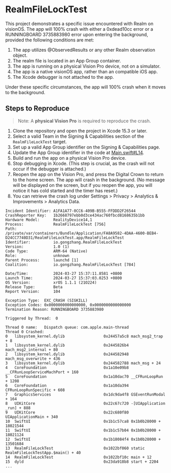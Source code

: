 # RealmFileLockTest

This project demonstrates a specific issue encountered with Realm on visionOS. The app will 100% crash with either a 0xdead10cc error or a RUNNINGBOARD 3735883980 error upon entering the background, provided the following conditions are met:

1. The app utilizes @ObservedResults or any other Realm observation object.
2. The realm file is located in an App Group container.
3. The app is running on a physical Vision Pro device, not on a simulator.
4. The app is a native visionOS app, rather than an compatible iOS app.
5. The Xcode debugger is not attached to the app.

Under these specific circumstances, the app will 100% crash when it moves to the background.

## Steps to Reproduce

> Note: A **physical Vision Pro** is required to reproduce the crash.

1. Clone the repository and open the project in Xcode 15.3 or later.
2. Select a valid Team in the Signing & Capabilities section of the `RealmFileLockTest` target.
3. Set up a valid App Group identifier on the Signing & Capabilities page.
4. Update the App Group identifier in the code at [Main.swift#L14](https://github.com/gongzhang/RealmFileLockTest/blob/dfcdb32498f9c538de97d62d03a358880b5f3fd7/RealmFileLockTest/Main.swift#L14).
5. Build and run the app on a physical Vision Pro device.
6. Stop debugging in Xcode. (This step is crucial, as the crash will not occur if the debugger is attached.)
7. Reopen the app on the Vision Pro, and press the Digital Crown to return to the home screen. The app will crash in the background. (No message will be displayed on the screen, but if you reopen the app, you will notice it has cold started and the timer has reset.)
8. You can retrieve the crash log under Settings > Privacy > Analytics & Improvements > Analytics Data.

```log
Incident Identifier: A1FA1A77-0CC6-409B-B555-FFDDD2F26544
CrashReporter Key:   1b2668797ebb0d3ce434ac760fbcd8168635b1bb
Hardware Model:      RealityDevice14,1
Process:             RealmFileLockTest [756]
Path:                /private/var/containers/Bundle/Application/FA8A9582-4DAA-4600-BEB4-D24CC7740D31/RealmFileLockTest.app/RealmFileLockTest
Identifier:          io.gongzhang.RealmFileLockTest
Version:             1.0 (1)
Code Type:           ARM-64 (Native)
Role:                unknown
Parent Process:      launchd [1]
Coalition:           io.gongzhang.RealmFileLockTest [784]

Date/Time:           2024-03-27 15:37:11.8581 +0800
Launch Time:         2024-03-27 15:37:03.0253 +0800
OS Version:          xrOS 1.1.1 (21O224)
Release Type:        Beta
Report Version:      104

Exception Type:  EXC_CRASH (SIGKILL)
Exception Codes: 0x0000000000000000, 0x0000000000000000
Termination Reason: RUNNINGBOARD 3735883980 

Triggered by Thread:  0

Thread 0 name:   Dispatch queue: com.apple.main-thread
Thread 0 Crashed:
0   libsystem_kernel.dylib        	       0x24457a5c8 mach_msg2_trap + 8
1   libsystem_kernel.dylib        	       0x2445826b4 mach_msg2_internal + 80
2   libsystem_kernel.dylib        	       0x244582948 mach_msg_overwrite + 436
3   libsystem_kernel.dylib        	       0x244582788 mach_msg + 24
4   CoreFoundation                	       0x1a10e09b8 __CFRunLoopServiceMachPort + 160
5   CoreFoundation                	       0x1a10dac70 __CFRunLoopRun + 1208
6   CoreFoundation                	       0x1a10da394 CFRunLoopRunSpecific + 608
7   GraphicsServices              	       0x1dc9da4f8 GSEventRunModal + 164
8   UIKitCore                     	       0x22c67c720 -[UIApplication _run] + 888
9   UIKitCore                     	       0x22c680f80 UIApplicationMain + 340
10  SwiftUI                       	       0x1b1c57ca8 0x1b0b28000 + 18021544
11  SwiftUI                       	       0x1b1c57b04 0x1b0b28000 + 18021124
12  SwiftUI                       	       0x1b18084f4 0x1b0b28000 + 13501684
13  RealmFileLockTest             	       0x1022bf060 static RealmFileLockTestApp.$main() + 40
14  RealmFileLockTest             	       0x1022bf10c main + 12
15  dyld                          	       0x23da918b8 start + 2204
...
```
